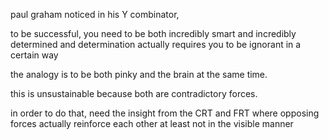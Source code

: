 paul graham noticed in his Y combinator,

to be successful, you need to be both incredibly smart and incredibly determined and determination actually requires you to be ignorant in a certain way

the analogy is to be both pinky and the brain at the same time.

this is unsustainable because both are contradictory forces.

in order to do that, need the insight from the CRT and FRT where opposing forces actually reinforce each other at least not in the visible manner